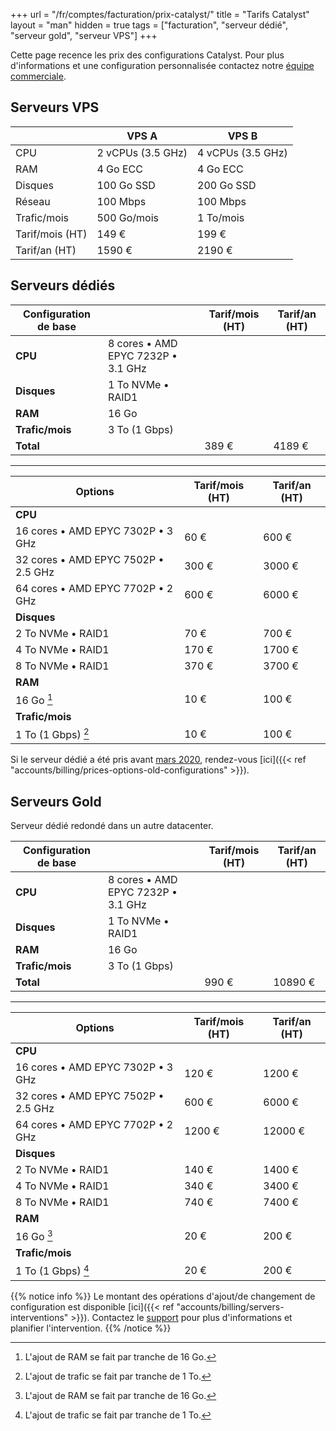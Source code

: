 +++
url = "/fr/comptes/facturation/prix-catalyst/"
title = "Tarifs Catalyst"
layout = "man"
hidden = true
tags = ["facturation", "serveur dédié", "serveur gold", "serveur VPS"]
+++

Cette page recence les prix des configurations Catalyst. Pour plus d'informations et une configuration personnalisée contactez notre [équipe commerciale](https://www.alwaysdata.com/fr/catalyst/).

## Serveurs VPS

|                 | VPS A             | VPS B             |
| --------------- | ----------------- | ----------------- |
| CPU             | 2 vCPUs (3.5 GHz) | 4 vCPUs (3.5 GHz) |
| RAM             | 4 Go ECC          | 4 Go ECC          |
| Disques         | 100 Go SSD        | 200 Go SSD        |
| Réseau          | 100 Mbps          | 100 Mbps          |
| Trafic/mois     | 500 Go/mois       | 1 To/mois         |
| Tarif/mois (HT) | 149 €             | 199 €             |
| Tarif/an (HT)   | 1590 €            | 2190 €            |

## Serveurs dédiés

| Configuration de base |                                    | Tarif/mois (HT) | Tarif/an (HT) |
| --------------------- | ---------------------------------- | --------------- | ------------- |
| **CPU**               | 8 cores • AMD EPYC 7232P • 3.1 GHz |                 |               |
| **Disques**           | 1 To NVMe • RAID1                  |                 |               |
| **RAM**               | 16 Go                              |                 |               |
| **Trafic/mois**       | 3 To (1 Gbps)                      |                 |               |
| **Total**             |                                    | 389 €           | 4189 €        |

---

| Options                             | Tarif/mois (HT) | Tarif/an (HT) |
| ----------------------------------- | --------------- | ------------- |
| **CPU**                             |                 |               |
| 16 cores • AMD EPYC 7302P • 3 GHz   | 60 €            | 600 €         |
| 32 cores • AMD EPYC 7502P • 2.5 GHz | 300 €           | 3000 €        |
| 64 cores • AMD EPYC 7702P • 2 GHz   | 600 €           | 6000 €        |
| **Disques**                         |                 |               |
| 2 To NVMe • RAID1                   | 70 €            | 700 €         |
| 4 To NVMe • RAID1                   | 170 €           | 1700 €        |
| 8 To NVMe • RAID1                   | 370 €           | 3700 €        |
| **RAM**                             |                 |               |
| 16 Go [^1]                          | 10 €            | 100 €         |
| **Trafic/mois**                     |                 |               |
| 1 To (1 Gbps) [^2]                  | 10 €            | 100 €         |

Si le serveur dédié a été pris avant [mars 2020](https://blog.alwaysdata.com/fr/2020/03/03/harderware-better-faster-stronger/), rendez-vous [ici]({{< ref "accounts/billing/prices-options-old-configurations" >}}).

## Serveurs Gold

Serveur dédié redondé dans un autre datacenter.

| Configuration de base |                                    | Tarif/mois (HT) | Tarif/an (HT) |
| --------------------- | ---------------------------------- | --------------- | ------------- |
| **CPU**               | 8 cores • AMD EPYC 7232P • 3.1 GHz |                 |               |
| **Disques**           | 1 To NVMe • RAID1                  |                 |               |
| **RAM**               | 16 Go                              |                 |               |
| **Trafic/mois**       | 3 To (1 Gbps)                      |                 |               |
| **Total**             |                                    | 990 €           | 10890 €       |

---

| Options                             | Tarif/mois (HT) | Tarif/an (HT) |
| ----------------------------------- | --------------- | ------------- |
| **CPU**                             |                 |               |
| 16 cores • AMD EPYC 7302P • 3 GHz   | 120 €           | 1200 €        |
| 32 cores • AMD EPYC 7502P • 2.5 GHz | 600 €           | 6000 €        |
| 64 cores • AMD EPYC 7702P • 2 GHz   | 1200 €          | 12000 €       |
| **Disques**                         |                 |               |
| 2 To NVMe • RAID1                   | 140 €           | 1400 €        |
| 4 To NVMe • RAID1                   | 340 €           | 3400 €        |
| 8 To NVMe • RAID1                   | 740 €           | 7400 €        |
| **RAM**                             |                 |               |
| 16 Go [^1]                          | 20 €            | 200 €         |
| **Trafic/mois**                     |                 |               |
| 1 To (1 Gbps) [^2]                  | 20 €            | 200 €         |


{{% notice info %}}
Le montant des opérations d'ajout/de changement de configuration est disponible [ici]({{< ref "accounts/billing/servers-interventions" >}}). Contactez le [support](https://admin.alwaysdata.com/support/add/) pour plus d'informations et planifier l'intervention.
{{% /notice %}}

[^1]: L'ajout de RAM se fait par tranche de 16 Go. 
[^2]: L'ajout de trafic se fait par tranche de 1 To.
